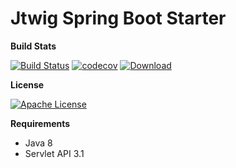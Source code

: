 # Jtwig Spring Boot Starter

**Build Stats**

[![Build Status](https://travis-ci.org/jtwig/jtwig-spring-boot-starter.svg?branch=master)](https://travis-ci.org/jtwig/jtwig-spring-boot-starter)
[![codecov](https://codecov.io/gh/jtwig/jtwig-spring-boot-starter/branch/master/graph/badge.svg)](https://codecov.io/gh/jtwig/jtwig-spring-boot-starter)
[![Download](https://api.bintray.com/packages/jtwig/maven/jtwig-spring-boot-starter/images/download.svg) ](https://bintray.com/jtwig/maven/jtwig-spring-boot-starter/_latestVersion)

**License**

[![Apache License](https://img.shields.io/hexpm/l/plug.svg?maxAge=2592000)]()

**Requirements**

- Java 8
- Servlet API 3.1
